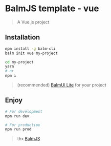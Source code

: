 # BalmJS template - vue
> A Vue.js project

## Installation

```sh
npm install -g balm-cli
balm init vue my-project

cd my-project
yarn
# or
npm i
```

> (recommended) [BalmUI Lite](http://mdl.balmjs.com/) for your project

## Enjoy

```sh
# For development
npm run dev

# For production
npm run prod
```

> thx [BalmJS](http://balmjs.com/)
